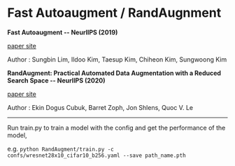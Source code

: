 Fast Autoaugment / RandAugnment
===

**Fast Autoaugment -- NeurlIPS (2019)**

[paper site](https://papers.nips.cc/paper_files/paper/2019/file/6add07cf50424b14fdf649da87843d01-Paper.pdf)

Author : Sungbin Lim, Ildoo Kim, Taesup Kim, Chiheon Kim, Sungwoong Kim



**RandAugment: Practical Automated Data Augmentation with a Reduced Search Space -- NeurlIPS (2020)**

[paper site](https://papers.nips.cc/paper_files/paper/2020/file/d85b63ef0ccb114d0a3bb7b7d808028f-Paper.pdf)

Author : Ekin Dogus Cubuk, Barret Zoph, Jon Shlens, Quoc V. Le


----
Run train.py to train a model with the config and get the performance of the model,

e.g. `python RandAugment/train.py -c confs/wresnet28x10_cifar10_b256.yaml --save path_name.pth`

